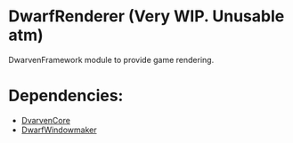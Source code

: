 # DwarfRenderer (Very WIP. Unusable atm)
DwarvenFramework module to provide game rendering.

Dependencies:
=============
- [DvarvenCore](https://github.com/Caostick/DwarvenCore)
- [DwarfWindowmaker](https://github.com/Caostick/DwarfWindowmaker)
